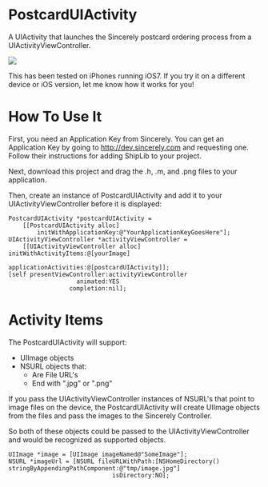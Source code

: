 PostcardUIActivity
==================

A UIActivity that launches the Sincerely postcard ordering process from a UIActivityViewController.

![](http://farm8.staticflickr.com/7426/10048377684_209a3a94e1.jpg)

This has been tested on iPhones running iOS7. If you try it on a different device or iOS version,
let me know how it works for you!


How To Use It
=============
First, you need an Application Key from Sincerely. You can get an Application Key by going to 
http://dev.sincerely.com and requesting one. Follow their instructions for adding ShipLib to
your project.

Next, download this project and drag the .h, .m, and .png files to your application.

Then, create an instance of PostcardUIActivity and add it to your UIActivityViewController
before it is displayed:

    PostcardUIActivity *postcardUIActivity = 
        [[PostcardUIActivity alloc] 
            initWithApplicationKey:@"YourApplicationKeyGoesHere"];    
    UIActivityViewController *activityViewController = 
        [[UIActivityViewController alloc] initWithActivityItems:@[yourImage]
                                          applicationActivities:@[postcardUIActivity]];
    [self presentViewController:activityViewController
                       animated:YES
                     completion:nil];


Activity Items
==============
The PostcardUIActivity will support:
*  UIImage objects
*  NSURL objects that:
   * Are File URL's
   * End with ".jpg" or ".png"

If you pass the UIActivityViewController instances of NSURL's that point to image files on the device,
the PostcardUIActivity will create UIImage objects from the files and pass the images to the 
Sincerely Controller.

So both of these objects could be passed to the UIActivityViewController and would be recognized as
supported objects.

    UIImage *image = [UIImage imageNamed@"SomeImage"];
    NSURL *imageUrl = [NSURL fileURLWithPath:[NSHomeDirectory() stringByAppendingPathComponent:@"tmp/image.jpg"]
                                 isDirectory:NO];


